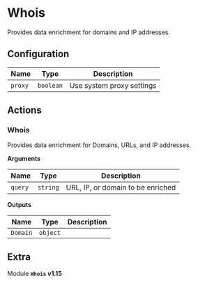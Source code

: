 # Whois

Provides data enrichment for domains and IP addresses.

## Configuration

| Name      |  Type   |  Description  |
| --------- | ------- | --------------------------- |
| `proxy` | `boolean` | Use system proxy settings |

## Actions

### Whois

Provides data enrichment for Domains, URLs, and IP addresses.

**Arguments**

| Name      |  Type   |  Description  |
| --------- | ------- | --------------------------- |
| `query` | `string` | URL, IP, or domain to be enriched |


**Outputs**

| Name      |  Type   |  Description  |
| --------- | ------- | --------------------------- |
| `Domain` | `object` |  |


## Extra

Module **`Whois` v1.15**